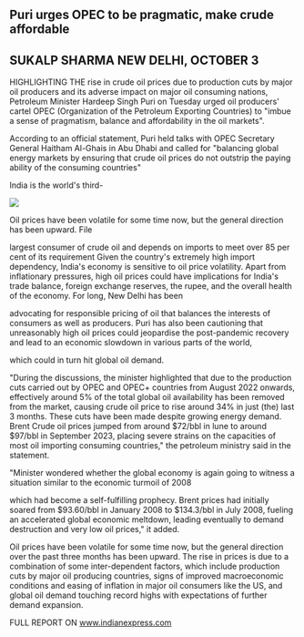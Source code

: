 ## Puri urges OPEC to be pragmatic, make crude affordable

## SUKALP SHARMA NEW DELHI, OCTOBER 3

HIGHLIGHTING THE rise in crude oil prices due to production cuts by major oil producers and its adverse impact on major oil consuming nations, Petroleum Minister Hardeep Singh Puri on Tuesday urged oil producers' cartel OPEC (Organization of the Petroleum Exporting Countries) to "imbue a sense of pragmatism, balance and affordability in the oil markets".

According to an official statement, Puri held talks with OPEC Secretary General Haitham Al-Ghais in Abu Dhabi and called for "balancing global energy markets by ensuring that crude oil prices do not outstrip the paying ability of the consuming countries"

India is the world's third-

![](_page_0_Picture_5.jpeg)

Oil prices have been volatile for some time now, but the general direction has been upward. File

largest consumer of crude oil and depends on imports to meet over 85 per cent of its requirement Given the country's extremely high import dependency, India's economy is sensitive to oil price volatility. Apart from inflationary pressures, high oil prices could have implications for India's trade balance, foreign exchange reserves, the rupee, and the overall health of the economy. For long, New Delhi has been

advocating for responsible pricing of oil that balances the interests of consumers as well as producers. Puri has also been cautioning that unreasonably high oil prices could jeopardise the post-pandemic recovery and lead to an economic slowdown in various parts of the world,

which could in turn hit global oil demand.

"During the discussions, the minister highlighted that due to the production cuts carried out by OPEC and OPEC+ countries from August 2022 onwards, effectively around 5% of the total global oil availability has been removed from the market, causing crude oil price to rise around 34% in just (the) last 3 months. These cuts have been made despite growing energy demand. Brent Crude oil prices jumped from around \$72/bbl in lune to around \$97/bbl in September 2023, placing severe strains on the capacities of most oil importing consuming countries," the petroleum ministry said in the statement.

"Minister wondered whether the global economy is again going to witness a situation similar to the economic turmoil of 2008

which had become a self-fulfilling prophecy. Brent prices had initially soared from \$93.60/bbl in January 2008 to \$134.3/bbl in July 2008, fueling an accelerated global economic meltdown, leading eventually to demand destruction and very low oil prices," it added.

Oil prices have been volatile for some time now, but the general direction over the past three months has been upward. The rise in prices is due to a combination of some inter-dependent factors, which include production cuts by major oil producing countries, signs of improved macroeconomic conditions and easing of inflation in major oil consumers like the US, and global oil demand touching record highs with expectations of further demand expansion.

FULL REPORT ON www.indianexpress.com